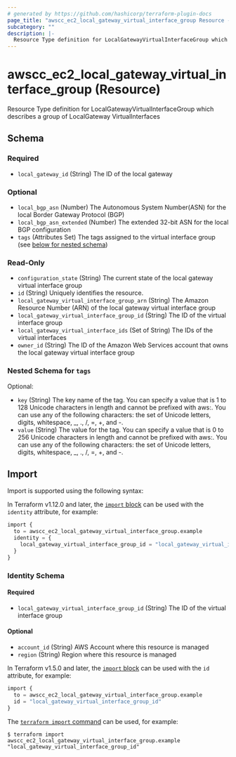 ```yaml
---
# generated by https://github.com/hashicorp/terraform-plugin-docs
page_title: "awscc_ec2_local_gateway_virtual_interface_group Resource - terraform-provider-awscc"
subcategory: ""
description: |-
  Resource Type definition for LocalGatewayVirtualInterfaceGroup which describes a group of LocalGateway VirtualInterfaces
---
```


# awscc_ec2_local_gateway_virtual_interface_group (Resource)

Resource Type definition for LocalGatewayVirtualInterfaceGroup which describes a group of LocalGateway VirtualInterfaces



<!-- schema generated by tfplugindocs -->
## Schema

### Required

- `local_gateway_id` (String) The ID of the local gateway

### Optional

- `local_bgp_asn` (Number) The Autonomous System Number(ASN) for the local Border Gateway Protocol (BGP)
- `local_bgp_asn_extended` (Number) The extended 32-bit ASN for the local BGP configuration
- `tags` (Attributes Set) The tags assigned to the virtual interface group (see [below for nested schema](#nestedatt--tags))

### Read-Only

- `configuration_state` (String) The current state of the local gateway virtual interface group
- `id` (String) Uniquely identifies the resource.
- `local_gateway_virtual_interface_group_arn` (String) The Amazon Resource Number (ARN) of the local gateway virtual interface group
- `local_gateway_virtual_interface_group_id` (String) The ID of the virtual interface group
- `local_gateway_virtual_interface_ids` (Set of String) The IDs of the virtual interfaces
- `owner_id` (String) The ID of the Amazon Web Services account that owns the local gateway virtual interface group

<a id="nestedatt--tags"></a>
### Nested Schema for `tags`

Optional:

- `key` (String) The key name of the tag. You can specify a value that is 1 to 128 Unicode characters in length and cannot be prefixed with aws:. You can use any of the following characters: the set of Unicode letters, digits, whitespace, _, ., /, =, +, and -.
- `value` (String) The value for the tag. You can specify a value that is 0 to 256 Unicode characters in length and cannot be prefixed with aws:. You can use any of the following characters: the set of Unicode letters, digits, whitespace, _, ., /, =, +, and -.

## Import

Import is supported using the following syntax:

In Terraform v1.12.0 and later, the [`import` block](https://developer.hashicorp.com/terraform/language/import) can be used with the `identity` attribute, for example:

```terraform
import {
  to = awscc_ec2_local_gateway_virtual_interface_group.example
  identity = {
    local_gateway_virtual_interface_group_id = "local_gateway_virtual_interface_group_id"
  }
}
```

<!-- schema generated by tfplugindocs -->
### Identity Schema

#### Required

- `local_gateway_virtual_interface_group_id` (String) The ID of the virtual interface group

#### Optional

- `account_id` (String) AWS Account where this resource is managed
- `region` (String) Region where this resource is managed

In Terraform v1.5.0 and later, the [`import` block](https://developer.hashicorp.com/terraform/language/import) can be used with the `id` attribute, for example:

```terraform
import {
  to = awscc_ec2_local_gateway_virtual_interface_group.example
  id = "local_gateway_virtual_interface_group_id"
}
```

The [`terraform import` command](https://developer.hashicorp.com/terraform/cli/commands/import) can be used, for example:

```shell
$ terraform import awscc_ec2_local_gateway_virtual_interface_group.example "local_gateway_virtual_interface_group_id"
```
